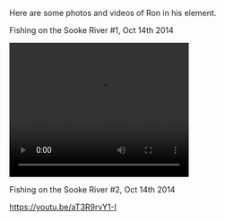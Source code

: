 Here are some photos and videos of Ron in his element.

Fishing on the Sooke River #1, Oct 14th 2014

<video width="320" height="240" controls>
  <source src="https://youtu.be/D0lfqXtvqss" type="video/mp4">
</video>



Fishing on the Sooke River #2, Oct 14th 2014

https://youtu.be/aT3R9rvY1-I
